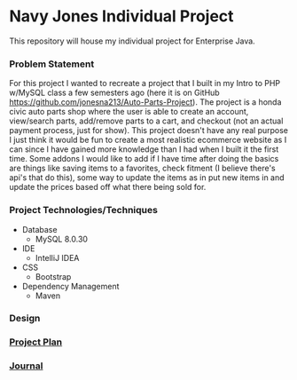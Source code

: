# Navy Jones Individual Project

This repository will house my individual project for Enterprise Java.

### Problem Statement
For this project I wanted to recreate a project that I built in my Intro
to PHP w/MySQL class a few semesters ago (here it is on GitHub https://github.com/jonesna213/Auto-Parts-Project). 
The project is a honda civic auto parts shop where the user is able to create an account, view/search parts, 
add/remove parts to a cart, and checkout (not an actual payment process, just for show). This project
doesn't have any real purpose I just think it would be fun to create a most realistic ecommerce
website as I can since I have gained more knowledge than I had when I built it the first time.
Some addons I would like to add if I have time after doing the basics are things like saving items
to a favorites, check fitment (I believe there's api's that do this), some way to update the items
as in put new items in and update the prices based off what there being sold for.


### Project Technologies/Techniques
 * Database
   * MySQL 8.0.30
 * IDE
   * IntelliJ IDEA
 * CSS
   * Bootstrap
 * Dependency Management
   * Maven

### Design

### [Project Plan](DesignDocuments/ProjectPlan.md)
### [Journal](Journal.md)